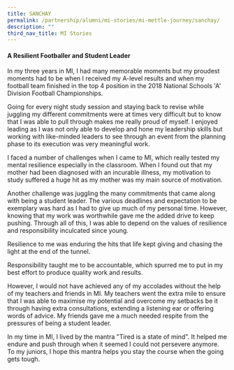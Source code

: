 ```yaml
---
title: SANCHAY
permalink: /partnership/alumni/mi-stories/mi-mettle-journey/sanchay/
description: ""
third_nav_title: MI Stories
---
```


<h4><strong>A Resilient Footballer and Student Leader</strong></h4>
<p>In my three years in MI, I had many memorable moments but my proudest moments had to be when I received my A-level results and when my football team finished in the top 4 position in the 2018 National Schools 'A' Division Football Championships.</p>
<p>Going for every night study session and staying back to revise while juggling my different commitments were at times very difficult but to know that I was able to pull through makes me really proud of myself. I enjoyed leading as I was not only able to develop and hone my leadership skills but working with like-minded leaders to see through an event from the planning phase to its execution was very meaningful work.</p>
<p>I faced a number of challenges when I came to MI, which really tested my mental resilience especially in the classroom. When I found out that my mother had been diagnosed with an incurable illness, my motivation to study suffered a huge hit as my mother was my main source of motivation.</p>
<p>Another challenge was juggling the many commitments that came along with being a student leader. The various deadlines and expectation to be exemplary was hard as I had to give up much of my personal time. However, knowing that my work was worthwhile gave me the added drive to keep pushing. Through all of this, I was able to depend on the values of resilience and responsibility inculcated since young.</p>
<p>Resilience to me was enduring the hits that life kept giving and chasing the light at the end of the tunnel.</p>
<p>Responsibility taught me to be accountable, which spurred me to put in my best effort to produce quality work and results.</p>
<p>However, I would not have achieved any of my accolades without the help of my teachers and friends in MI. My teachers went the extra mile to ensure that I was able to maximise my potential and overcome my setbacks be it through having extra consultations, extending a listening ear or offering words of advice. My friends gave me a much needed respite from the pressures of being a student leader.</p>
<p>In my time in MI, I lived by the mantra "Tired is a state of mind". It helped me endure and push through when it seemed I could not persevere anymore. To my juniors, I hope this mantra helps you stay the course when the going gets tough.</p>